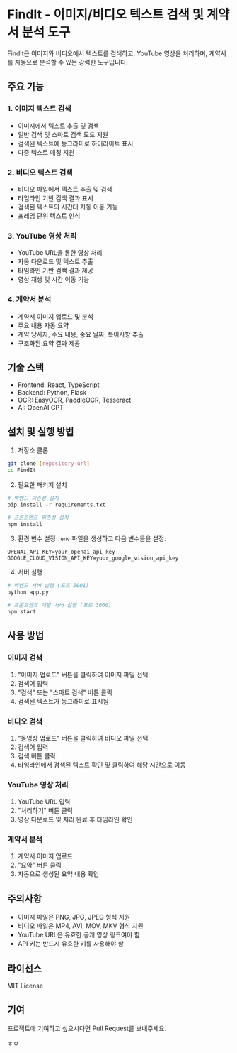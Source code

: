 # FindIt - 이미지/비디오 텍스트 검색 및 계약서 분석 도구

FindIt은 이미지와 비디오에서 텍스트를 검색하고, YouTube 영상을 처리하며, 계약서를 자동으로 분석할 수 있는 강력한 도구입니다.

## 주요 기능

### 1. 이미지 텍스트 검색
- 이미지에서 텍스트 추출 및 검색
- 일반 검색 및 스마트 검색 모드 지원
- 검색된 텍스트에 동그라미로 하이라이트 표시
- 다중 텍스트 매칭 지원

### 2. 비디오 텍스트 검색
- 비디오 파일에서 텍스트 추출 및 검색
- 타임라인 기반 검색 결과 표시
- 검색된 텍스트의 시간대 자동 이동 기능
- 프레임 단위 텍스트 인식

### 3. YouTube 영상 처리
- YouTube URL을 통한 영상 처리
- 자동 다운로드 및 텍스트 추출
- 타임라인 기반 검색 결과 제공
- 영상 재생 및 시간 이동 기능

### 4. 계약서 분석
- 계약서 이미지 업로드 및 분석
- 주요 내용 자동 요약
- 계약 당사자, 주요 내용, 중요 날짜, 특이사항 추출
- 구조화된 요약 결과 제공

## 기술 스택

- Frontend: React, TypeScript
- Backend: Python, Flask
- OCR: EasyOCR, PaddleOCR, Tesseract
- AI: OpenAI GPT

## 설치 및 실행 방법

1. 저장소 클론
```bash
git clone [repository-url]
cd FindIt
```

2. 필요한 패키지 설치
```bash
# 백엔드 의존성 설치
pip install -r requirements.txt

# 프론트엔드 의존성 설치
npm install
```

3. 환경 변수 설정
`.env` 파일을 생성하고 다음 변수들을 설정:
```
OPENAI_API_KEY=your_openai_api_key
GOOGLE_CLOUD_VISION_API_KEY=your_google_vision_api_key
```

4. 서버 실행
```bash
# 백엔드 서버 실행 (포트 5001)
python app.py

# 프론트엔드 개발 서버 실행 (포트 3000)
npm start
```

## 사용 방법

### 이미지 검색
1. "이미지 업로드" 버튼을 클릭하여 이미지 파일 선택
2. 검색어 입력
3. "검색" 또는 "스마트 검색" 버튼 클릭
4. 검색된 텍스트가 동그라미로 표시됨

### 비디오 검색
1. "동영상 업로드" 버튼을 클릭하여 비디오 파일 선택
2. 검색어 입력
3. 검색 버튼 클릭
4. 타임라인에서 검색된 텍스트 확인 및 클릭하여 해당 시간으로 이동

### YouTube 영상 처리
1. YouTube URL 입력
2. "처리하기" 버튼 클릭
3. 영상 다운로드 및 처리 완료 후 타임라인 확인

### 계약서 분석
1. 계약서 이미지 업로드
2. "요약" 버튼 클릭
3. 자동으로 생성된 요약 내용 확인

## 주의사항

- 이미지 파일은 PNG, JPG, JPEG 형식 지원
- 비디오 파일은 MP4, AVI, MOV, MKV 형식 지원
- YouTube URL은 유효한 공개 영상 링크여야 함
- API 키는 반드시 유효한 키를 사용해야 함

## 라이선스

MIT License

## 기여

프로젝트에 기여하고 싶으시다면 Pull Request를 보내주세요.

ㅎㅇ